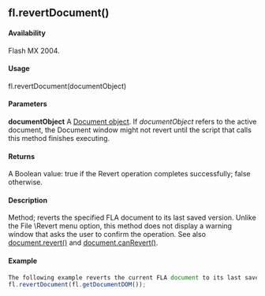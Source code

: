 ## fl.revertDocument()

#### Availability

Flash MX 2004.

#### Usage

fl.revertDocument(documentObject)

#### Parameters

**documentObject** A [Document object](#!AdobeDocs/developers-animatesdk-docs/master/Document_object/document_summary.md). If *documentObject* refers to the active document, the Document window might not revert until the script that calls this method finishes executing.

#### Returns

A Boolean value: true if the Revert operation completes successfully; false otherwise.

#### Description

Method; reverts the specified FLA document to its last saved version. Unlike the File \Revert menu option, this method does not display a warning window that asks the user to confirm the operation. See also [document.revert()](#!AdobeDocs/developers-animatesdk-docs/master/Document_object/docum340.md) and [document.canRevert()](#!AdobeDocs/developers-animatesdk-docs/master/Document_object/docume26.md).

#### Example

```javascript
The following example reverts the current FLA document to its last saved version; any changes made since the last save are lost.
fl.revertDocument(fl.getDocumentDOM());

```